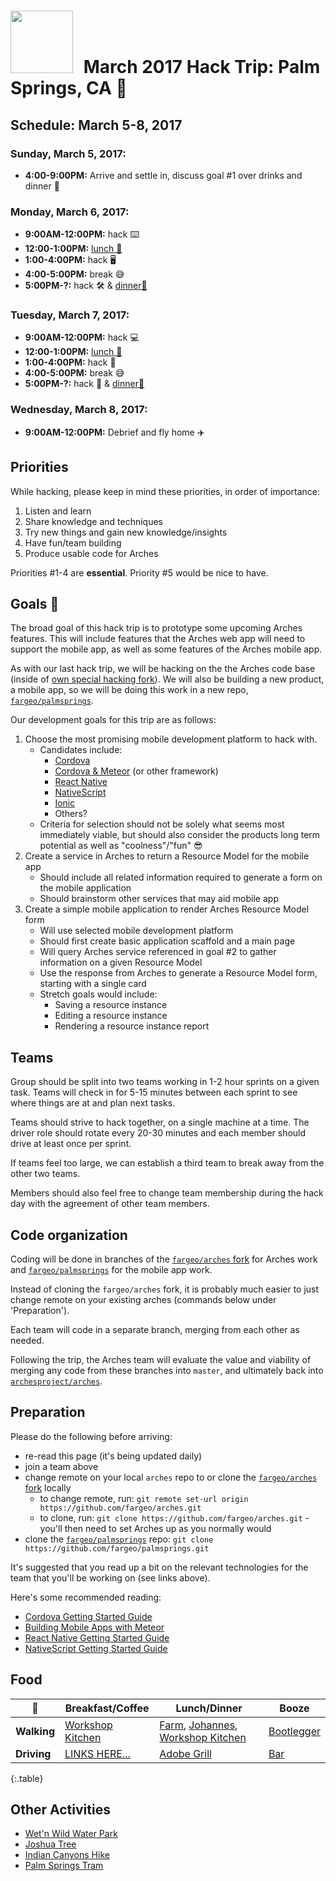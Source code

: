 # <img src="https://cdn.hyperdev.com/us-east-1%3A4de1905f-9bcc-459c-abfd-32ebad23c54c%2F11509357.png" style="width: 100px; margin-right:10px;"/> March 2017 Hack Trip: Palm Springs, CA 🌴

## Schedule: March 5-8, 2017

### Sunday, March 5, 2017:
- **4:00-9:00PM:** Arrive and settle in, discuss goal #1 over drinks and dinner 🍺

### Monday, March 6, 2017:
- **9:00AM-12:00PM:** hack ⌨️
- **12:00-1:00PM:** [lunch 🍴](#food)
- **1:00-4:00PM:** hack 🖥
- **4:00-5:00PM:** break 😅
- **5:00PM-?:** hack 🛠 & [dinner🍴](#food)

### Tuesday, March 7, 2017:
- **9:00AM-12:00PM:** hack 💻
- **12:00-1:00PM:** [lunch 🍴](#food)
- **1:00-4:00PM:** hack 📱
- **4:00-5:00PM:** break 😅
- **5:00PM-?:** hack 🤘 & [dinner🍴](#food)

### Wednesday, March 8, 2017:
- **9:00AM-12:00PM:** Debrief and fly home ✈️

## Priorities

While hacking, please keep in mind these priorities, in order of importance:

1. Listen and learn
2. Share knowledge and techniques
3. Try new things and gain new knowledge/insights
4. Have fun/team building
5. Produce usable code for Arches

Priorities #1-4 are **essential**.  Priority #5 would be nice to have.

## Goals 💯

The broad goal of this hack trip is to prototype some upcoming Arches features.  This will include features that the Arches web app will need to support the mobile app, as well as some features of the Arches mobile app.

As with our last hack trip, we will be hacking on the the Arches code base (inside of [own special hacking fork](https://github.com/fargeo/arches)).  We will also be building a new product, a mobile app, so we will be doing this work in a new repo, [`fargeo/palmsprings`](https://github.com/fargeo/palmsprings).

Our development goals for this trip are as follows:

1. Choose the most promising mobile development platform to hack with.
    - Candidates include:
        - [Cordova](https://cordova.apache.org/docs/en/latest/)
        - [Cordova & Meteor](https://www.meteor.com/articles/build-mobile-applications-with-meteor) (or other framework)
        - [React Native](https://facebook.github.io/react-native/docs/getting-started.html)
        - [NativeScript](https://www.nativescript.org/)
        - [Ionic](http://ionicframework.com/)
        - Others?
    - Criteria for selection should not be solely what seems most immediately viable, but should also consider the products long term potential as well as "coolness"/"fun" 😎
2. Create a service in Arches to return a Resource Model for the mobile app
    - Should include all related information required to generate a form on the mobile application
    - Should brainstorm other services that may aid mobile app
3. Create a simple mobile application to render Arches Resource Model form
    - Will use selected mobile development platform
    - Should first create basic application scaffold and a main page
    - Will query Arches service referenced in goal #2 to gather information on a given Resource Model
    - Use the response from Arches to generate a Resource Model form, starting with a single card
    - Stretch goals would include:
        - Saving a resource instance
        - Editing a resource instance
        - Rendering a resource instance report

## Teams

Group should be split into two teams working in 1-2 hour sprints on a given task. Teams will check in for 5-15 minutes between each sprint to see where things are at and plan next tasks.

Teams should strive to hack together, on a single machine at a time.  The driver role should rotate every 20-30 minutes and each member should drive at least once per sprint.

If teams feel too large, we can establish a third team to break away from the other two teams.

Members should also feel free to change team membership during the hack day with the agreement of other team members.

## Code organization

Coding will be done in branches of the [`fargeo/arches` fork](https://github.com/fargeo/arches) for Arches work and [`fargeo/palmsprings`](https://github.com/fargeo/palmsprings) for the mobile app work.

Instead of cloning the `fargeo/arches` fork, it is probably much easier to just change remote on your existing arches (commands below under 'Preparation').

Each team will code in a separate branch, merging from each other as needed.

Following the trip, the Arches team will evaluate the value and viability of merging any code from these branches into `master`, and ultimately back into [`archesproject/arches`](https://github.com/archesproject/arches).

## Preparation

Please do the following before arriving:

- re-read this page (it's being updated daily)
- join a team above
- change remote on your local `arches` repo to or clone the [`fargeo/arches` fork](https://github.com/fargeo/arches) locally
    - to change remote, run: `git remote set-url origin https://github.com/fargeo/arches.git`
    - to clone, run: `git clone https://github.com/fargeo/arches.git` - you'll then need to set Arches up as you normally would
- clone the [`fargeo/palmsprings`](https://github.com/fargeo/palmsprings) repo: `git clone https://github.com/fargeo/palmsprings.git`

It's suggested that you read up a bit on the relevant technologies for the team that you'll be working on (see links above).

Here's some recommended reading:
- [Cordova Getting Started Guide](https://cordova.apache.org/#getstarted)
- [Building Mobile Apps with Meteor](https://www.meteor.com/articles/build-mobile-applications-with-meteor)
- [React Native Getting Started Guide](https://facebook.github.io/react-native/docs/getting-started.html)
- [NativeScript Getting Started Guide](http://docs.nativescript.org/tutorial/chapter-0)

## Food

🍴 | **Breakfast/Coffee** | **Lunch/Dinner** | **Booze**
--- | --- | --- | ---
**Walking** | [Workshop Kitchen](http://www.workshoppalmsprings.com) | [Farm](http://www.farmpalmsprings.com), [Johannes](http://www.johannesrestaurants.com), [Workshop Kitchen](http://www.workshoppalmsprings.com) | [Bootlegger](http://www.bootleggertiki.com)
**Driving** | [LINKS HERE...](http://google.com/) | [Adobe Grill](http://www.laquintaresort.com/dine/adobe-grill/) | [Bar](http://www.barwastaken.com)
{:.table}

## Other Activities
- [Wet'n Wild Water Park](https://www.wetnwildpalmsprings.com)
- [Joshua Tree](https://www.nps.gov/jotr/index.htm)
- [Indian Canyons Hike](http://www.indian-canyons.com/palm.html)
- [Palm Springs Tram](http://www.pstramway.com)
